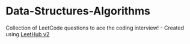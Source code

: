 # Data-Structures-Algorithms
Collection of LeetCode questions to ace the coding interview! - Created using [LeetHub v2](https://github.com/arunbhardwaj/LeetHub-2.0)
